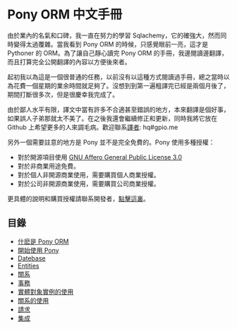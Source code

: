 # Pony ORM 中文手冊

由於業內的名氣和口碑，我一直在努力的學習 Sqlachemy，它的確強大，然而同時變得太過覆雜。當我看到 Pony ORM 的時候，只感覺眼前一亮，這才是 Pythoner 的 ORM。為了讓自己靜心讀完 Pony ORM 的手冊，我邊閱讀邊翻譯，而且打算完全公開翻譯的內容以方便後來者。

起初我以為這是一個很普通的任務，以前沒有以這種方式閱讀過手冊，總之當時以為花費一個星期的業余時間就足夠了。沒想到到第一遍粗譯完已經是兩個月後了，期間打斷很多次，但是很慶幸我完成了。

由於鄙人水平有限，譯文中當有許多不合適甚至錯誤的地方，本來翻譯是個好事，如果誤人子弟那就太不美了。在之後我還會繼續修正和更新，同時我將它放在 Github 上希望更多的人來調毛病。歡迎聯系[譯者](http://gpio.me): hq#gpio.me

另外一個需要註意的地方是 Pony 並不是完全免費的。Pony 使用多種授權：

- 對於開源項目使用 [GNU Affero General Public License 3.0](http://en.wikipedia.org/wiki/Affero_General_Public_License)
- 對於非商業用途免費。
- 對於個人非開源商業使用，需要購買個人商業授權。
- 對於公司非開源商業使用，需要購買公司商業授權。

更具體的說明和購買授權請聯系開發者，[點擊這裏](http://ponyorm.com/license-and-pricing.html)。

## 目錄
- [什麽是 Pony ORM](./0-What-is-Pony-ORM.md) 
- [開始使用 Pony](./1-Getting-Started-with-Pony.md)
- [Datebase](./2-Datebase.md)
- [Entities](./3-Entities.md)
- [關系](./4-Relationships.md)
- [事務](./5-Transactions.md)
- [實體對象實例的使用](./6-Working-with-entity-instances.md)
- [關系的使用](./7-Working-with-relationships.md)
- [請求](./8-Queries.md)
- [集成](./9-Aggregation.md)
